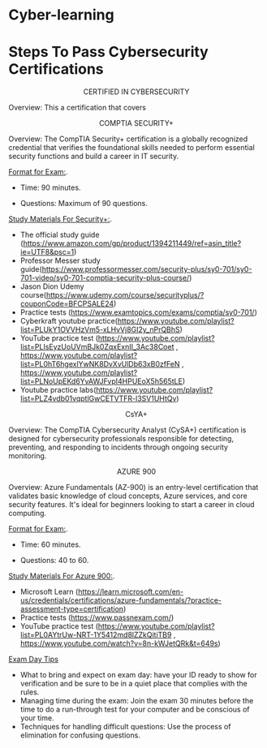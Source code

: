 <!-- EXAMPLE OF HIDDEN COMMENT -->

# Cyber-learning
# Steps To Pass Cybersecurity Certifications


<!-- CERTIFIED IN CYBERSECURITY -->

<p align="center">
CERTIFIED IN CYBERSECURITY
</p>

Overview: This a certification that covers

<!-- SECURITY+ -->

<p align="center">
COMPTIA SECURITY+
</p>

Overview: The CompTIA Security+ certification is a globally recognized credential that verifies the foundational skills needed to perform essential security functions and build a career in IT security.

<ins>Format for Exam:</ins>.
 
 - Time: 90 minutes.
 
 - Questions: Maximum of 90 questions.

<ins>Study Materials For Security+:</ins>.
- The official study guide (https://www.amazon.com/gp/product/1394211449/ref=asin_title?ie=UTF8&psc=1)
- Professor Messer study guide(https://www.professormesser.com/security-plus/sy0-701/sy0-701-video/sy0-701-comptia-security-plus-course/)
- Jason Dion Udemy course(https://www.udemy.com/course/securityplus/?couponCode=BFCPSALE24)
- Practice tests (https://www.examtopics.com/exams/comptia/sy0-701/)
- Cyberkraft youtube practice(https://www.youtube.com/playlist?list=PLUkY1OVVHzVm5-xLHvVj8GI2y_nPrQBhS)
- YouTube practice test (https://www.youtube.com/playlist?list=PLIsEyzUoUVmBJk0ZqxExnII_3Ac38Coet , https://www.youtube.com/playlist?list=PL0hT6hgexlYwNK8DvXvUlDb63xB0zfFeN , https://www.youtube.com/playlist?list=PLNoUpEKd6YvAWJFvpI4HPUEoX5h565tLE)
- Youtube practice labs(https://www.youtube.com/playlist?list=PLZ4vdb01vqptlGwCETVTFR-l3SV1UHtQv)

<!--CYSA -->

<p align="center">
CsYA+
</p>

Overview: The CompTIA Cybersecurity Analyst (CySA+) certification is designed for cybersecurity professionals responsible for detecting, preventing, and responding to incidents through ongoing security monitoring.


<!-- AZURE 900 -->

<p align="center">
AZURE 900
</p>

Overview:
Azure Fundamentals (AZ-900) is an entry-level certification that validates basic knowledge of cloud concepts, Azure services, and core security features. 
It's ideal for beginners looking to start a career in cloud computing.

<ins>Format for Exam:</ins>.
 
 - Time: 60 minutes.
 
 - Questions: 40 to 60.

<ins>Study Materials For Azure 900:</ins>.
- Microsoft Learn (https://learn.microsoft.com/en-us/credentials/certifications/azure-fundamentals/?practice-assessment-type=certification)
- Practice tests (https://www.passnexam.com/)
- YouTube practice test (https://www.youtube.com/playlist?list=PL0AYtrUw-NRT-1Y5412md8lZZkQitiTB9 , https://www.youtube.com/watch?v=8n-kWJetQRk&t=649s)

<ins>Exam Day Tips</ins>

- What to bring and expect on exam day: have your ID ready to show for verification and be sure to be in a quiet place that complies with the rules.
- Managing time during the exam: Join the exam 30 minutes before the time to do a run-through test for your computer and be conscious of your time.
- Techniques for handling difficult questions: Use the process of elimination for confusing questions.



